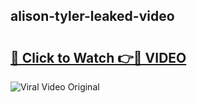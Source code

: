 ## alison-tyler-leaked-video 

# <h2><a href="http://freeplayer.one?title=alison-tyler-leaked-video&ref=21J">🔗 Click to Watch 👉🔴 VIDEO</a></h2>

<a href="http://freeplayer.one?title=alison-tyler-leaked-video&ref=21J" rel="nofollow" data-target="animated-image.originalLink"><img src="https://i.ibb.co.com/xMMVF88/686577567.gif" alt="Viral Video Original" style="max-width: 100%; display: inline-block;" data-target="animated-image.originalImage"></a>

